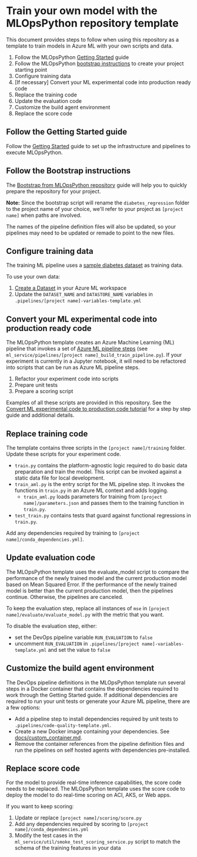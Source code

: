 # Train your own model with the MLOpsPython repository template

This document provides steps to follow when using this repository as a template to train models in Azure ML with your own scripts and data.

1. Follow the MLOpsPython [Getting Started](https://github.com/microsoft/MLOpsPython/blob/master/docs/getting_started.md) guide
1. Follow the MLOpsPython [bootstrap instructions](https://github.com/microsoft/MLOpsPython/blob/master/bootstrap/README.md) to create your project starting point
1. Configure training data
1. [If necessary] Convert your ML experimental code into production ready code
1. Replace the training code
1. Update the evaluation code
1. Customize the build agent environment
1. Replace the score code

## Follow the Getting Started guide

Follow the [Getting Started](https://github.com/microsoft/MLOpsPython/blob/master/docs/getting_started.md) guide to set up the infrastructure and pipelines to execute MLOpsPython.

## Follow the Bootstrap instructions

The [Bootstrap from MLOpsPython repository](https://github.com/microsoft/MLOpsPython/blob/master/bootstrap/README.md) guide will help you to quickly prepare the repository for your project.

**Note:** Since the bootstrap script will rename the `diabetes_regression` folder to the project name of your choice, we'll refer to your project as `[project name]` when paths are involved.

The names of the pipeline definition files will also be updated, so your pipelines may need to be updated or remade to point to the new files.

## Configure training data

The training ML pipeline uses a [sample diabetes dataset](https://scikit-learn.org/stable/modules/generated/sklearn.datasets.load_diabetes.html) as training data.

To use your own data:

1. [Create a Dataset](https://docs.microsoft.com/azure/machine-learning/how-to-create-register-datasets) in your Azure ML workspace
1. Update the `DATASET_NAME` and `DATASTORE_NAME` variables in `.pipelines/[project name]-variables-template.yml`

## Convert your ML experimental code into production ready code

The MLOpsPython template creates an Azure Machine Learning (ML) pipeline that invokes a set of [Azure ML pipeline steps](https://docs.microsoft.com/python/api/azureml-pipeline-steps/azureml.pipeline.steps) (see `ml_service/pipelines/[project name]_build_train_pipeline.py`). If your experiment is currently in a Jupyter notebook, it will need to be refactored into scripts that can be run as Azure ML pipeline steps.

1. Refactor your experiment code into scripts
1. Prepare unit tests
1. Prepare a scoring script

Examples of all these scripts are provided in this repository.
See the [Convert ML experimental code to production code tutorial](https://docs.microsoft.com/azure/machine-learning/tutorial-convert-ml-experiment-to-production) for a step by step guide and additional details.

## Replace training code

The template contains three scripts in the `[project name]/training` folder. Update these scripts for your experiment code.

* `train.py` contains the platform-agnostic logic required to do basic data preparation and train the model. This script can be invoked against a static data file for local development.
* `train_aml.py` is the entry script for the ML pipeline step. It invokes the functions in `train.py` in an Azure ML context and adds logging.
  * `train_aml.py` loads parameters for training from `[project name]/parameters.json` and passes them to the training function in `train.py`.
* `test_train.py` contains tests that guard against functional regressions in `train.py`.

Add any dependencies required by training to `[project name]/conda_dependencies.yml]`.

## Update evaluation code

The MLOpsPython template uses the evaluate_model script to compare the performance of the newly trained model and the current production model based on Mean Squared Error. If the performance of the newly trained model is better than the current production model, then the pipelines continue. Otherwise, the pipelines are canceled.

To keep the evaluation step, replace all instances of `mse` in `[project name]/evaluate/evaluate_model.py` with the metric that you want.

To disable the evaluation step, either:

* set the DevOps pipeline variable `RUN_EVALUATION` to `false`
* uncomment `RUN_EVALUATION` in `.pipelines/[project name]-variables-template.yml` and set the value to `false`

## Customize the build agent environment

The DevOps pipeline definitions in the MLOpsPython template run several steps in a Docker container that contains the dependencies required to work through the Getting Started guide. If additional dependencies are required to run your unit tests or generate your Azure ML pipeline, there are a few options:

* Add a pipeline step to install dependencies required by unit tests to `.pipelines/code-quality-template.yml`.
* Create a new Docker image containing your dependencies. See [docs/custom_container.md](custom_container.md).
* Remove the container references from the pipeline definition files and run the pipelines on self hosted agents with dependencies pre-installed.

## Replace score code

For the model to provide real-time inference capabilities, the score code needs to be replaced. The MLOpsPython template uses the score code to deploy the model to do real-time scoring on ACI, AKS, or Web apps.

If you want to keep scoring:

1. Update or replace `[project name]/scoring/score.py`
1. Add any dependencies required by scoring to `[project name]/conda_dependencies.yml`
1. Modify the test cases in the `ml_service/util/smoke_test_scoring_service.py` script to match the schema of the training features in your data
